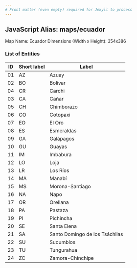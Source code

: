 ```yaml
---
# Front matter (even empty) required for Jekyll to process
---
```


## JavaScript Alias: maps/ecuador

Map Name: Ecuador
Dimensions (Width x Height): 354x386





### List of Entities

ID | Short label | Label
---|---|---|
01|AZ|Azuay
02|BO|Bolívar
04|CR|Carchi
03|CA|Cañar
05|CH|Chimborazo
06|CO|Cotopaxi
07|EO|El Oro
08|ES|Esmeraldas
09|GA|Galápagos
10|GU|Guayas
11|IM|Imbabura
12|LO|Loja
13|LR|Los Ríos
14|MA|Manabí
15|MS|Morona-Santiago
16|NA|Napo
17|OR|Orellana
18|PA|Pastaza
19|PI|Pichincha
20|SE|Santa Elena
21|SA|Santo Domingo de los Tsáchilas
22|SU|Sucumbíos
23|TU|Tungurahua
24|ZC|Zamora-Chinchipe

